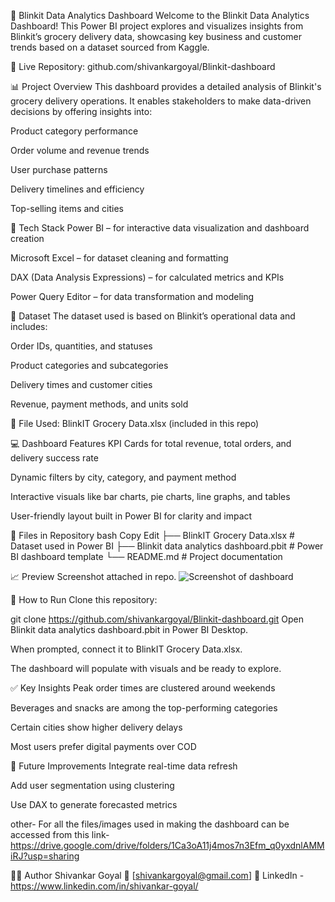 🛒 Blinkit Data Analytics Dashboard
Welcome to the Blinkit Data Analytics Dashboard!
This Power BI project explores and visualizes insights from Blinkit’s grocery delivery data, showcasing key business and customer trends based on a dataset sourced from Kaggle.

🔗 Live Repository: github.com/shivankargoyal/Blinkit-dashboard

📊 Project Overview
This dashboard provides a detailed analysis of Blinkit's grocery delivery operations. It enables stakeholders to make data-driven decisions by offering insights into:

Product category performance

Order volume and revenue trends

User purchase patterns

Delivery timelines and efficiency

Top-selling items and cities


🧰 Tech Stack
Power BI – for interactive data visualization and dashboard creation

Microsoft Excel – for dataset cleaning and formatting

DAX (Data Analysis Expressions) – for calculated metrics and KPIs

Power Query Editor – for data transformation and modeling


🧾 Dataset
The dataset used is based on Blinkit’s operational data and includes:

Order IDs, quantities, and statuses

Product categories and subcategories

Delivery times and customer cities

Revenue, payment methods, and units sold

📄 File Used: BlinkIT Grocery Data.xlsx (included in this repo)


💻 Dashboard Features
KPI Cards for total revenue, total orders, and delivery success rate

Dynamic filters by city, category, and payment method

Interactive visuals like bar charts, pie charts, line graphs, and tables

User-friendly layout built in Power BI for clarity and impact


📂 Files in Repository
bash
Copy
Edit
├── BlinkIT Grocery Data.xlsx               # Dataset used in Power BI
├── Blinkit data analytics dashboard.pbit   # Power BI dashboard template
└── README.md                               # Project documentation


📈 Preview
Screenshot attached in repo.
![Screenshot of dashboard](https://github.com/user-attachments/assets/382b8510-cf9e-4415-8cbc-b80d7fbfbe90)


🚀 How to Run
Clone this repository:

git clone https://github.com/shivankargoyal/Blinkit-dashboard.git
Open Blinkit data analytics dashboard.pbit in Power BI Desktop.

When prompted, connect it to BlinkIT Grocery Data.xlsx.

The dashboard will populate with visuals and be ready to explore.


✅ Key Insights
Peak order times are clustered around weekends

Beverages and snacks are among the top-performing categories

Certain cities show higher delivery delays

Most users prefer digital payments over COD


🔮 Future Improvements
Integrate real-time data refresh

Add user segmentation using clustering

Use DAX to generate forecasted metrics

other- 
For all the files/images used in making the dashboard can be accessed from this link-
https://drive.google.com/drive/folders/1Ca3oA11j4mos7n3Efm_q0yxdnlAMMiRJ?usp=sharing

🙋‍♂️ Author
Shivankar Goyal
📧 [shivankargoyal@gmail.com] 
🔗 LinkedIn - https://www.linkedin.com/in/shivankar-goyal/
